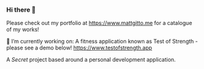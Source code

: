 ### Hi there 👋

  Please check out my portfolio at https://www.mattgitto.me for a catalogue of my works!

🔭 I’m currently working on:
  A fitness application known as Test of Strength - please see a demo below!
  https://www.testofstrength.app
  
  A _Secret_ project based around a personal development application.

<!--
**mgitto1/mgitto1** is a ✨ _special_ ✨ repository because its `README.md` (this file) appears on your GitHub profile.

Here are some ideas to get you started:

- 🔭 I’m currently working on ...
- 🌱 I’m currently learning ...
- 👯 I’m looking to collaborate on ...
- 🤔 I’m looking for help with ...
- 💬 Ask me about ...
- 📫 How to reach me: ...
- 😄 Pronouns: ...
- ⚡ Fun fact: ...
-->
